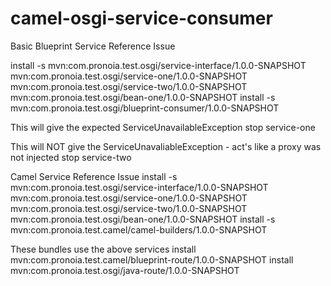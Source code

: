 # camel-osgi-service-consumer

Basic Blueprint Service Reference Issue

install -s mvn:com.pronoia.test.osgi/service-interface/1.0.0-SNAPSHOT mvn:com.pronoia.test.osgi/service-one/1.0.0-SNAPSHOT mvn:com.pronoia.test.osgi/service-two/1.0.0-SNAPSHOT mvn:com.pronoia.test.osgi/bean-one/1.0.0-SNAPSHOT
install -s mvn:com.pronoia.test.osgi/blueprint-consumer/1.0.0-SNAPSHOT 

This will give the expected ServiceUnavailableException
stop service-one

This will NOT give the ServiceUnavaliableException - act's like a proxy was not injected
stop service-two

Camel Service Reference Issue
install -s mvn:com.pronoia.test.osgi/service-interface/1.0.0-SNAPSHOT mvn:com.pronoia.test.osgi/service-one/1.0.0-SNAPSHOT mvn:com.pronoia.test.osgi/service-two/1.0.0-SNAPSHOT mvn:com.pronoia.test.osgi/bean-one/1.0.0-SNAPSHOT
install -s mvn:com.pronoia.test.camel/camel-builders/1.0.0-SNAPSHOT

These bundles use the above services
install mvn:com.pronoia.test.camel/blueprint-route/1.0.0-SNAPSHOT 
install mvn:com.pronoia.test.osgi/java-route/1.0.0-SNAPSHOT

